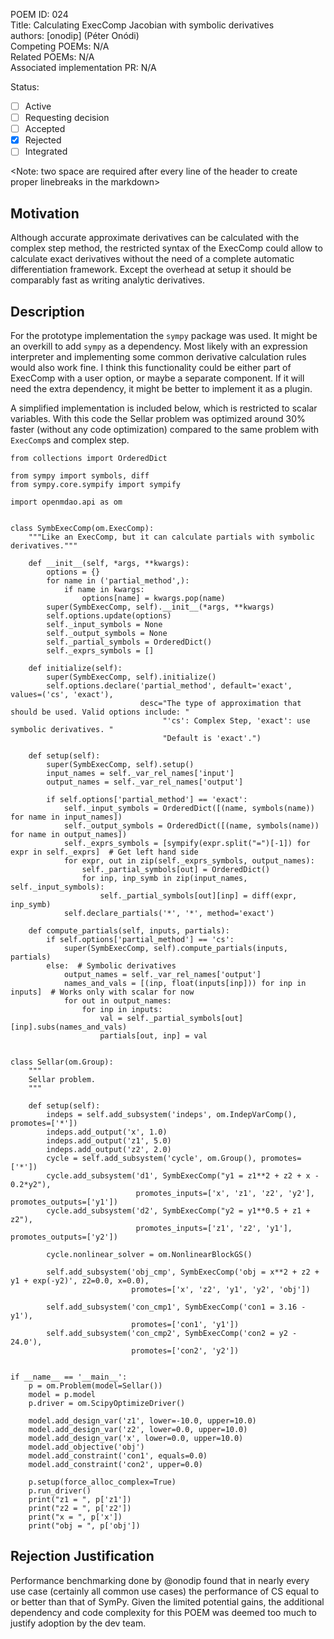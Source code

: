 POEM ID: 024   
Title: Calculating ExecComp Jacobian with symbolic derivatives  
authors: [onodip] (Péter Onódi)  
Competing POEMs: N/A  
Related POEMs: N/A  
Associated implementation PR: N/A  

Status:

- [ ] Active
- [ ] Requesting decision
- [ ] Accepted
- [x] Rejected
- [ ] Integrated

<Note: two space are required after every line of the header to create proper linebreaks in the markdown>


Motivation
----------

Although accurate approximate derivatives can be calculated with the complex step method, the restricted syntax 
of the ExecComp could allow to calculate exact derivatives without the need of a complete automatic 
differentiation framework. Except the overhead at setup it should be comparably fast as writing analytic derivatives.

Description
-----------

For the prototype implementation the `sympy` package was used. It might be an overkill to add `sympy` as a 
dependency. Most likely with an expression interpreter and implementing some common derivative calculation 
rules would also work fine. I think this functionality could be either part of ExecComp with a user option, 
or maybe a separate component. If it will need the extra dependency, it might be better to implement it  as a plugin.

A simplified implementation is included below, which is restricted to scalar variables.
With this code the Sellar problem was optimized around 30% faster (without any code optimization) compared to 
the same problem with `ExecComp`s and complex step.

```
from collections import OrderedDict

from sympy import symbols, diff
from sympy.core.sympify import sympify

import openmdao.api as om


class SymbExecComp(om.ExecComp):
    """Like an ExecComp, but it can calculate partials with symbolic derivatives."""

    def __init__(self, *args, **kwargs):
        options = {}
        for name in ('partial_method',):
            if name in kwargs:
                options[name] = kwargs.pop(name)
        super(SymbExecComp, self).__init__(*args, **kwargs)
        self.options.update(options)
        self._input_symbols = None
        self._output_symbols = None
        self._partial_symbols = OrderedDict()
        self._exprs_symbols = []

    def initialize(self):
        super(SymbExecComp, self).initialize()
        self.options.declare('partial_method', default='exact', values=('cs', 'exact'),
                             desc="The type of approximation that should be used. Valid options include: "
                                  "'cs': Complex Step, 'exact': use symbolic derivatives. "
                                  "Default is 'exact'.")

    def setup(self):
        super(SymbExecComp, self).setup()
        input_names = self._var_rel_names['input']
        output_names = self._var_rel_names['output']

        if self.options['partial_method'] == 'exact':
            self._input_symbols = OrderedDict([(name, symbols(name)) for name in input_names])
            self._output_symbols = OrderedDict([(name, symbols(name)) for name in output_names])
            self._exprs_symbols = [sympify(expr.split("=")[-1]) for expr in self._exprs]  # Get left hand side
            for expr, out in zip(self._exprs_symbols, output_names):
                self._partial_symbols[out] = OrderedDict()
                for inp, inp_symb in zip(input_names, self._input_symbols):
                    self._partial_symbols[out][inp] = diff(expr, inp_symb)
            self.declare_partials('*', '*', method='exact')

    def compute_partials(self, inputs, partials):
        if self.options['partial_method'] == 'cs':
            super(SymbExecComp, self).compute_partials(inputs, partials)
        else:  # Symbolic derivatives
            output_names = self._var_rel_names['output']
            names_and_vals = [(inp, float(inputs[inp])) for inp in inputs]  # Works only with scalar for now
            for out in output_names:
                for inp in inputs:
                    val = self._partial_symbols[out][inp].subs(names_and_vals)
                    partials[out, inp] = val


class Sellar(om.Group):
    """
    Sellar problem.
    """

    def setup(self):
        indeps = self.add_subsystem('indeps', om.IndepVarComp(), promotes=['*'])
        indeps.add_output('x', 1.0)
        indeps.add_output('z1', 5.0)
        indeps.add_output('z2', 2.0)
        cycle = self.add_subsystem('cycle', om.Group(), promotes=['*'])
        cycle.add_subsystem('d1', SymbExecComp("y1 = z1**2 + z2 + x - 0.2*y2"),
                            promotes_inputs=['x', 'z1', 'z2', 'y2'], promotes_outputs=['y1'])
        cycle.add_subsystem('d2', SymbExecComp("y2 = y1**0.5 + z1 + z2"),
                            promotes_inputs=['z1', 'z2', 'y1'], promotes_outputs=['y2'])

        cycle.nonlinear_solver = om.NonlinearBlockGS()

        self.add_subsystem('obj_cmp', SymbExecComp('obj = x**2 + z2 + y1 + exp(-y2)', z2=0.0, x=0.0),
                           promotes=['x', 'z2', 'y1', 'y2', 'obj'])

        self.add_subsystem('con_cmp1', SymbExecComp('con1 = 3.16 - y1'),
                           promotes=['con1', 'y1'])
        self.add_subsystem('con_cmp2', SymbExecComp('con2 = y2 - 24.0'),
                           promotes=['con2', 'y2'])


if __name__ == '__main__':
    p = om.Problem(model=Sellar())
    model = p.model
    p.driver = om.ScipyOptimizeDriver()

    model.add_design_var('z1', lower=-10.0, upper=10.0)
    model.add_design_var('z2', lower=0.0, upper=10.0)
    model.add_design_var('x', lower=0.0, upper=10.0)
    model.add_objective('obj')
    model.add_constraint('con1', equals=0.0)
    model.add_constraint('con2', upper=0.0)

    p.setup(force_alloc_complex=True)
    p.run_driver()
    print("z1 = ", p['z1'])
    print("z2 = ", p['z2'])
    print("x = ", p['x'])
    print("obj = ", p['obj'])

```


Rejection Justification
-----------------------

Performance benchmarking done by @onodip found that in nearly every use case (certainly all common use cases) the performance of CS equal to or better than that of SymPy. 
Given the limited potential gains, the additional dependency and code complexity for this POEM was deemed too much to justify adoption by the dev team. 
